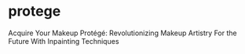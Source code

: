 # protege
Acquire Your Makeup Protégé: Revolutionizing Makeup Artistry For the Future With Inpainting Techniques
